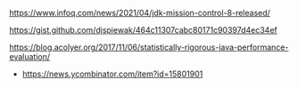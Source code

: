 https://www.infoq.com/news/2021/04/jdk-mission-control-8-released/

https://gist.github.com/djspiewak/464c11307cabc80171c90397d4ec34ef

https://blog.acolyer.org/2017/11/06/statistically-rigorous-java-performance-evaluation/
* https://news.ycombinator.com/item?id=15801901